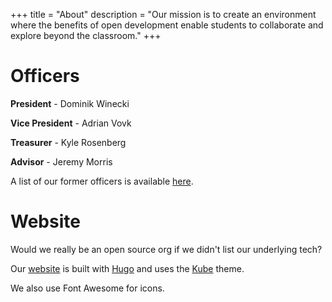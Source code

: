 +++
title = "About"
description = "Our mission is to create an environment where the benefits of open development enable students to collaborate and explore beyond the classroom."
+++

# Officers

**President** - Dominik Winecki

**Vice President** - Adrian Vovk

**Treasurer** - Kyle Rosenberg

**Advisor** - Jeremy Morris

A list of our former officers is available [here](/former-officers).

# Website

Would we really be an open source org if we didn't list our underlying tech?

Our [website](https://github.com/osuosc/website) is built with [Hugo](https://gohugo.io/) and uses the [Kube](https://github.com/jeblister/kube) theme.

We also use Font Awesome for icons.
